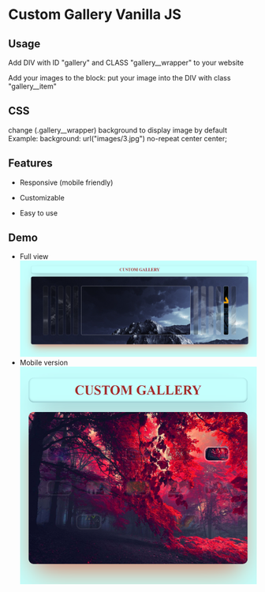 
# Custom Gallery Vanilla JS



## Usage

Add DIV with ID "gallery" and CLASS "gallery__wrapper"
to your website 

Add your images to the block: 
put your image into the DIV with class "gallery__item"
 
## CSS

 change (.gallery__wrapper) background to display image by default
 Example: background: url("images/3.jpg") no-repeat center center; 


## Features

* Responsive (mobile friendly)

* Customizable

* Easy to use


## Demo

* Full view
![Logo](https://github.com/starsetphenomenon/custom-gallery/blob/main/images/demo1.png?raw=true)
* Mobile version
![Logo](https://github.com/starsetphenomenon/custom-gallery/blob/main/images/demo2.png?raw=true)

